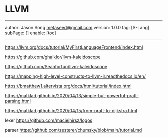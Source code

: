 # LLVM
---
author: Jason Song <metaseed@gmail.com>
version: 1.0.0
tag: [S-Lang]
subPage: []
enable: [toc]

---

https://llvm.org/docs/tutorial/MyFirstLanguageFrontend/index.html

https://github.com/ghaiklor/llvm-kaleidoscope

https://github.com/Seanforfun/llvm-kaleidoscope

https://mapping-high-level-constructs-to-llvm-ir.readthedocs.io/en/

https://bmatthew1.altervista.org/docs/html/tutorial/index.html


https://matklad.github.io/2020/04/13/simple-but-powerful-pratt-parsing.html

https://matklad.github.io/2020/04/15/from-pratt-to-dijkstra.html

lexer
https://github.com/maciejhirsz/logos

parser
https://github.com/zesterer/chumsky/blob/main/tutorial.md